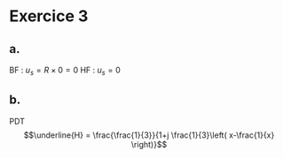 # Exercice 3
## a.
BF : $u_{s} = R \times 0 = 0$
HF : $u_{s} = 0$

## b.
PDT
$$\underline{H} = \frac{\frac{1}{3}}{1+j \frac{1}{3}\left( x-\frac{1}{x} \right)}$$
